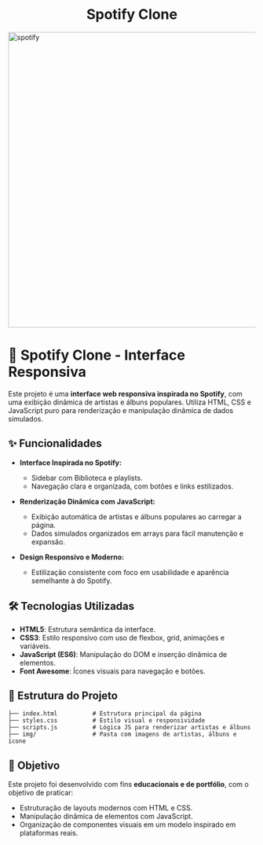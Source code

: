 <div align="center">

# **Spotify Clone**

</div>

<img width="1343" height="601" alt="spotify" src="https://github.com/user-attachments/assets/7dd90505-ab4c-4ff0-b01a-f2073f78349d" />

# 🎵 Spotify Clone - Interface Responsiva

Este projeto é uma **interface web responsiva inspirada no Spotify**, com uma exibição dinâmica de artistas e álbuns populares. Utiliza HTML, CSS e JavaScript puro para renderização e manipulação dinâmica de dados simulados.

## ✨ Funcionalidades

- **Interface Inspirada no Spotify:**
  - Sidebar com Biblioteca e playlists.
  - Navegação clara e organizada, com botões e links estilizados.

- **Renderização Dinâmica com JavaScript:**
  - Exibição automática de artistas e álbuns populares ao carregar a página.
  - Dados simulados organizados em arrays para fácil manutenção e expansão.

- **Design Responsivo e Moderno:**
  - Estilização consistente com foco em usabilidade e aparência semelhante à do Spotify.

## 🛠️ Tecnologias Utilizadas

- **HTML5**: Estrutura semântica da interface.
- **CSS3**: Estilo responsivo com uso de flexbox, grid, animações e variáveis.
- **JavaScript (ES6)**: Manipulação do DOM e inserção dinâmica de elementos.
- **Font Awesome**: Ícones visuais para navegação e botões.

## 📁 Estrutura do Projeto

```
├── index.html          # Estrutura principal da página
├── styles.css          # Estilo visual e responsividade
├── scripts.js          # Lógica JS para renderizar artistas e álbuns
├── img/                # Pasta com imagens de artistas, álbuns e ícone
```

## 🎯 Objetivo

Este projeto foi desenvolvido com fins **educacionais e de portfólio**, com o objetivo de praticar:
- Estruturação de layouts modernos com HTML e CSS.
- Manipulação dinâmica de elementos com JavaScript.
- Organização de componentes visuais em um modelo inspirado em plataformas reais.

